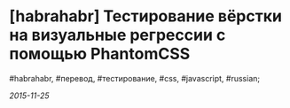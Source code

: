 <script type="text/javascript">
	window.location.href = 'https://habrahabr.ru/post/271379/';
</script>

# [habrahabr] Тестирование вёрстки на визуальные регрессии с помощью PhantomCSS

#habrahabr, #перевод, #тестирование, #css, #javascript, #russian;

_2015-11-25_